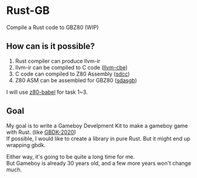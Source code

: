 # Rust-GB
Compile a Rust code to GBZ80 (WIP)

## How can is it possible?
1. Rust compiler can produce llvm-ir
2. llvm-ir can be compiled to C code ([llvm-cbe](https://github.com/JuliaHubOSS/llvm-cbe))
3. C code can compiled to Z80 Assembly ([sdcc](https://sdcc.sourceforge.net/))
4. Z80 ASM can be assembled for GBZ80 ([sdasgb](https://gbdk-2020.github.io/gbdk-2020/docs/api/docs_supported_consoles.html))

I will use [z80-babel](https://github.com/MartinezTorres/z80_babel) for task 1~3.

## Goal
My goal is to write a Gameboy Develpment Kit to make a gameboy game with Rust. (like [GBDK-2020](https://github.com/gbdk-2020/gbdk-2020/tree/develop))  
If possible, I would like to create a library in pure Rust. But it might end up wrapping gbdk.

Either way, it's going to be quite a long time for me.  
But Gameboy is already 30 years old, and a few more years won't change much.
